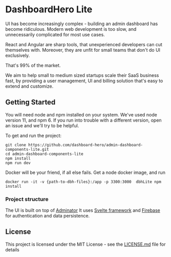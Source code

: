# DashboardHero Lite

UI has become increasingly complex - building an admin dashboard has become ridiculous. Modern web development is too slow, and unnecessarily complicated for most use cases.

React and Angular are sharp tools, that unexperienced developers can cut themselves with. Moreover, they are unfit for small teams that don't do UI exclusively.

That's 99% of the market.

We aim to help small to medium sized startups scale their SaaS business fast, by providing a user management, UI and billing solution that's easy to extend and customize.

## Getting Started

You will need node and npm installed on your system. We've used node version 11, and npm 6. If you run into trouble with a different version, open an issue and we'll try to be helpful.

To get and run the project:

```
git clone https://github.com/dashboard-hero/admin-dashboard-components-lite.git
cd admin-dashboard-components-lite
npm install
npm run dev
```

Docker will be your friend, if all else fails. Get a node docker image, and run
```
docker run -it -v {path-to-dbh-files}:/app -p 3300:3000  dbhLite npm install
```

### Project structure

The UI is built on top of [Adminator](https://github.com/puikinsh/Adminator-admin-dashboard)
It uses [Svelte framework](https://svelte.dev) and [Firebase](https://firebase.com/) for authentication and data persistence.

## License

This project is licensed under the MIT License - see the [LICENSE.md](LICENSE.md) file for details
